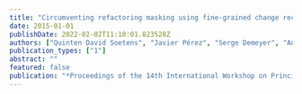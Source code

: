 ```yaml
---
title: "Circumventing refactoring masking using fine-grained change recording"
date: 2015-01-01
publishDate: 2022-02-02T11:10:01.823528Z
authors: ["Quinten David Soetens", "Javier Pérez", "Serge Demeyer", "Andy Zaidman"]
publication_types: ["1"]
abstract: ""
featured: false
publication: "*Proceedings of the 14th International Workshop on Principles of Software Evolution*"
---
```


